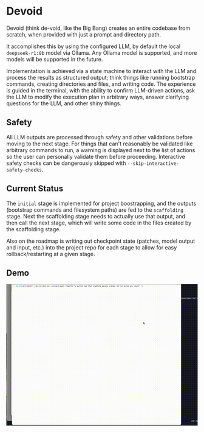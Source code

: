 # Devoid

Devoid (think de-void, like the Big Bang) creates an entire codebase from scratch, when provided with just a prompt and directory path.

It accomplishes this by using the configured LLM, by default the local `deepseek-r1:8b` model via Ollama. Any Ollama model is supported, and more models will be supported in the future.

Implementation is achieved via a state machine to interact with the LLM and process the results as structured output; think things like running bootstrap commands, creating directories and files, and writing code. The experience is guided in the terminal, with the ability to confirm LLM-driven actions, ask the LLM to modify the execution plan in arbitrary ways, answer clarifying questions for the LLM, and other shiny things.

## Safety

All LLM outputs are processed through safety and other validations before moving to the next stage. For things that can't reasonably be validated like arbitrary commands to run, a warning is displayed next to the list of actions so the user can personally validate them before proceeding. Interactive safety checks can be dangerously skipped with `--skip-interactive-safety-checks`.

## Current Status

The `initial` stage is implemented for project boostrapping, and the outputs (bootstrap commands and filesystem paths) are fed to the `scaffolding` stage. Next the scaffolding stage needs to actually use that output, and then call the next stage, which will write some code in the files created by the scaffolding stage.

Also on the roadmap is writing out checkpoint state (patches, model output and input, etc.) into the project repo for each stage to allow for easy rollback/restarting at a given stage.

## Demo

![](./demo.gif)
